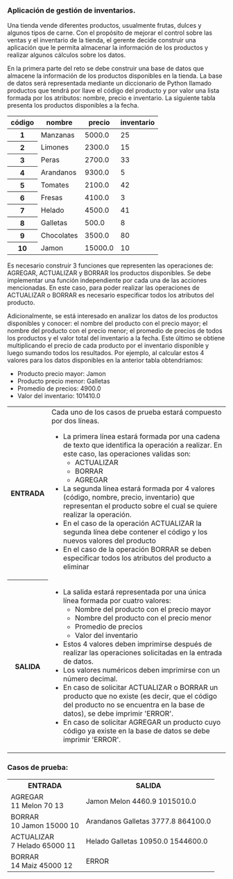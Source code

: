 ### Aplicación de gestión de inventarios.

<p>
    Una tienda vende diferentes productos, usualmente frutas, dulces y algunos tipos de carne. Con el propósito de mejorar el control sobre las ventas y el inventario de la tienda, el gerente decide construir una aplicación que le permita almacenar la información de los productos y realizar algunos cálculos sobre los datos.
</p>

<p>
En la primera parte del reto se debe construir una base de datos que almacene la información de los productos disponibles en la tienda. La base de datos será representada mediante un diccionario de Python llamado productos que tendrá por llave el código del producto y por valor una lista formada por los atributos: nombre, precio e inventario. La siguiente tabla presenta los productos disponibles a la fecha.
</p>

<table>
    <thead>
        <th>código</th>
        <th>nombre</th>
        <th>precio</th>
        <th>inventario</th>
    </thead>
    <tbody>
        <tr>
            <th>1</th>
            <td>Manzanas</td>
            <td>5000.0</td>
            <td>25</td>
        </tr>
        <tr>
            <th>2</th>
            <td>Limones</td>
            <td>2300.0</td>
            <td>15</td>
        </tr>
        <tr>
            <th>3</th>
            <td>Peras</td>
            <td>2700.0</td>
            <td>33</td>
        </tr>
        <tr>
            <th>4</th>
            <td>Arandanos</td>
            <td>9300.0</td>
            <td>5</td>
        </tr>
        <tr>
            <th>5</th>
            <td>Tomates</td>
            <td>2100.0</td>
            <td>42</td>
        </tr>
        <tr>
            <th>6</th>
            <td>Fresas</td>
            <td>4100.0</td>
            <td>3</td>
        </tr>
        <tr>
            <th>7</th>
            <td>Helado</td>
            <td>4500.0</td>
            <td>41</td>
        </tr>
        <tr>
            <th>8</th>
            <td>Galletas</td>
            <td>500.0</td>
            <td>8</td>
        </tr>
        <tr>
            <th>9</th>
            <td>Chocolates</td>
            <td>3500.0</td>
            <td>80</td>
        </tr>
        <tr>
            <th>10</th>
            <td>Jamon</td>
            <td>15000.0</td>
            <td>10</td>
        </tr>
    </tbody>
</table>

<p>
    Es necesario construir 3 funciones que representen las operaciones de: AGREGAR, ACTUALIZAR y BORRAR los productos disponibles. Se debe implementar una función independiente por cada una de las acciones mencionadas. En este caso, para poder realizar las operaciones de ACTUALIZAR o BORRAR es necesario especificar todos los atributos del producto.
</p>

<p>
    Adicionalmente, se está interesado en analizar los datos de los productos disponibles y conocer: el nombre del producto con el precio mayor; el nombre del producto con el precio menor; el promedio de precios de todos los productos y el valor total del inventario a la fecha. Este último se obtiene multiplicando el precio de cada producto por el inventario disponible y luego sumando todos los resultados. Por ejemplo, al calcular estos 4 valores para los datos disponibles en la anterior tabla obtendríamos:
</p>

<ul>
    <li>Producto precio mayor: Jamon</li>
    <li>Producto precio menor: Galletas</li>
    <li>Promedio de precios: 4900.0</li>
    <li>Valor del inventario: 101410.0</li>
</ul>

<table>
    <tr>
        <th>ENTRADA</th>
        <td>
            Cada uno de los casos de prueba estará compuesto por dos líneas.
            <ul>
                <li>
                    La primera línea estará formada por una cadena de texto que identifica la operación a realizar.  En este caso, las operaciones validas son:
                    <ul>
                        <li>ACTUALIZAR</li>
                        <li>BORRAR</li>
                        <li>AGREGAR</li>
                    </ul>
                </li>
                <li>
                    La segunda línea estará formada por 4 valores (código, nombre, precio, inventario) que representan el producto sobre el cual se quiere realizar la operación.
                </li>
                <li>
                    En el caso de la operación ACTUALIZAR la segunda línea debe contener el código y los nuevos valores del producto
                </li>
                <li>
                    En el caso de la operación BORRAR se deben especificar todos los atributos del producto a eliminar
                </li>
            </ul>
        </td>
    </tr>
    <tr>
        <th>SALIDA</th>
        <td>
            <ul>
                <li>
                    La salida estará representada por una única línea formada por cuatro valores:
                    <ul>
                        <li>Nombre del producto con el precio mayor</li>
                        <li>Nombre del producto con el precio menor</li>
                        <li>Promedio de precios</li>
                        <li>Valor del inventario</li>
                    </ul>
                </li>
                <li>
                    Estos 4 valores deben imprimirse después de realizar las operaciones solicitadas en la entrada de datos.
                </li>
                <li>Los valores numéricos deben imprimirse con un número decimal.</li>
                <li>
                    En caso de solicitar ACTUALIZAR o BORRAR un producto que no existe (es decir, que el código del producto no se encuentra en la base de datos), se debe imprimir 'ERROR'.
                </li>
                <li>
                    En caso de solicitar AGREGAR un producto cuyo código ya existe en la base de datos se debe imprimir 'ERROR'.
                </li>
            </ul>
        </td>
    </tr>
</table>

### Casos de prueba:

<table>
    <tr>
        <th>ENTRADA</th>
        <th>SALIDA</th>
    </tr>
    <tr>
        <td>
            AGREGAR
            </br>
            11 Melon 70 13
        </td>
        <td>Jamon Melon 4460.9 1015010.0</td>
    </tr>
    <tr>
        <td>
            BORRAR
            </br>
            10 Jamon 15000 10
        </td>
        <td>Arandanos Galletas 3777.8 864100.0</td>
    </tr>
    <tr>
        <td>
            ACTUALIZAR
            </br>
            7 Helado 65000 11
        </td>
        <td>Helado Galletas 10950.0 1544600.0</td>
    </tr>
    <tr>
        <td>
            BORRAR
            </br>
            14 Maiz 45000 12
        </td>
        <td>ERROR</td>
    </tr>
</table>